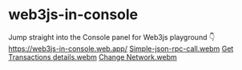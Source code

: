 # web3js-in-console
Jump straight into the Console panel for Web3js playground 👇
https://web3js-in-console.web.app/
[Simple-json-rpc-call.webm](https://user-images.githubusercontent.com/42214791/194745094-f06d96e3-dfbb-45f8-9f41-0fc85badbda4.webm)
[Get Transactions details.webm](https://user-images.githubusercontent.com/42214791/194745115-b100f04c-08b5-4200-bb7a-9716f71282ca.webm)
[Change Network.webm](https://user-images.githubusercontent.com/42214791/194745177-085cabaa-0cf1-4149-a504-be51fe9c6213.webm)

